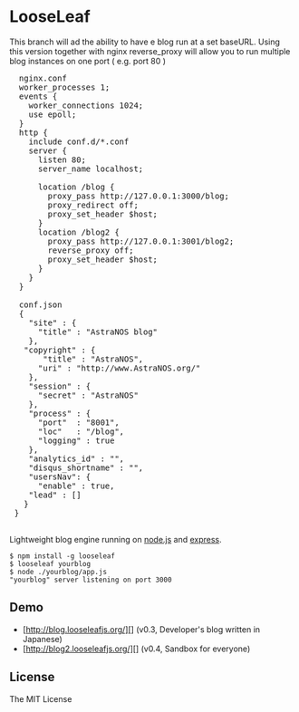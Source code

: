 # LooseLeaf

This branch will ad the ability to have e blog run at a set baseURL.
Using this version together with nginx reverse_proxy will allow you to run multiple blog instances on one port ( e.g. port 80 )
<pre>
  nginx.conf 
  worker_processes 1;
  events { 
    worker_connections 1024;
    use epoll;
  }
  http {
    include conf.d/*.conf
    server {
      listen 80;
      server_name localhost;
      
      location /blog {
        proxy_pass http://127.0.0.1:3000/blog;
        proxy_redirect off;
        proxy_set_header $host;
      }
      location /blog2 {
        proxy_pass http://127.0.0.1:3001/blog2;
        reverse_proxy off;
        proxy_set_header $host;
      }
    }
  }

  conf.json
  {
    "site" : {
      "title" : "AstraNOS blog"
    },
   "copyright" : {
       "title" : "AstraNOS",
      "uri" : "http://www.AstraNOS.org/"
    },
    "session" : {
      "secret" : "AstraNOS"
    },
    "process" : {
      "port"  : "8001",
      "loc"   : "/blog",
      "logging" : true
    },
    "analytics_id" : "",
    "disqus_shortname" : "",
    "usersNav": {
      "enable" : true,
    "lead" : []  
   }
 }

</pre>

Lightweight blog engine running on [node.js][] and [express][].

	$ npm install -g looseleaf
	$ looseleaf yourblog
	$ node ./yourblog/app.js
	"yourblog" server listening on port 3000

[node.js]: http://nodejs.org/
[express]: http://expressjs.com/

## Demo

* [http://blog.looseleafjs.org/][] (v0.3, Developer's blog written in Japanese)
* [http://blog2.looseleafjs.org/][] (v0.4, Sandbox for everyone)

[http://blog.looseleafjs.org/]: http://blog.looseleafjs.org/
[http://blog2.looseleafjs.org/]: http://blog2.looseleafjs.org/

## License 

The MIT License

